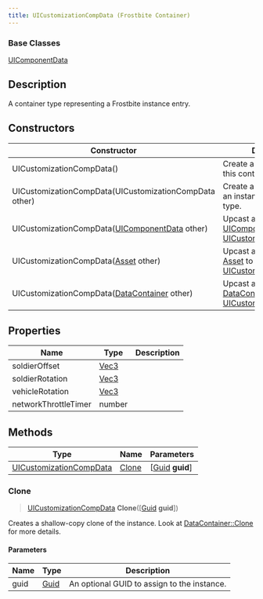```yaml
---
title: UICustomizationCompData (Frostbite Container)
---
```

### Base Classes

[UIComponentData](UIComponentData)

## Description

A container type representing a Frostbite instance entry.

## Constructors

| Constructor                                                                        | Description                                                                                                                           |
| ---------------------------------------------------------------------------------- | ------------------------------------------------------------------------------------------------------------------------------------- |
| UICustomizationCompData()                                                          | Create a new instance of this container type.                                                                                         |
| UICustomizationCompData(UICustomizationCompData other)                             | Create a reference copy of an instance of the same type.                                                                              |
| UICustomizationCompData([UIComponentData](UIComponentData) other)                  | Upcast an instance of type [UIComponentData](UIComponentData) to [UICustomizationCompData](UICustomizationCompData).                  |
| UICustomizationCompData([Asset](Asset) other)                                      | Upcast an instance of type [Asset](Asset) to [UICustomizationCompData](UICustomizationCompData).                                      |
| UICustomizationCompData([DataContainer](/vext/ref/cls/shr/datacontainer) other) | Upcast an instance of type [DataContainer](/vext/ref/cls/shr/datacontainer) to [UICustomizationCompData](UICustomizationCompData). |

## Properties

| Name                 | Type                              | Description |
| -------------------- | --------------------------------- | ----------- |
| soldierOffset        | [Vec3](/vext/ref/cls/shr/Vec3) |             |
| soldierRotation      | [Vec3](/vext/ref/cls/shr/Vec3) |             |
| vehicleRotation      | [Vec3](/vext/ref/cls/shr/Vec3) |             |
| networkThrottleTimer | number                            |             |

## Methods

| Type                                               | Name            | Parameters                                     |
| -------------------------------------------------- | --------------- | ---------------------------------------------- |
| [UICustomizationCompData](UICustomizationCompData) | [Clone](#clone) | \[[Guid](/vext/ref/cls/shr/guid) **guid**\] |

### Clone

> [UICustomizationCompData](UICustomizationCompData) **Clone**(\[[Guid](/vext/ref/cls/shr/guid) **guid**\])

Creates a shallow-copy clone of the instance. Look at [DataContainer::Clone](/vext/ref/cls/shr/datacontainer#clone) for more details.

#### Parameters

| Name | Type         | Description                                 |
| ---- | ------------ | ------------------------------------------- |
| guid | [Guid](Guid) | An optional GUID to assign to the instance. |
